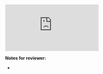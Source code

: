 <!-- Change the ## to your pull request number -->
![Coverage Badge](https://img.shields.io/endpoint?url=https://gist.githubusercontent.com/<Irirwanirira>/<f797c2a306c69e309c45e249fe701aee>/raw/<my-brand-back-end>__pull_4.json)

**Notes for reviewer:**

*